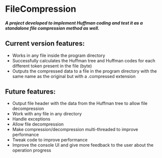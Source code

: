 # FileCompression

##### A project developed to implement Huffman coding and test it as a standalone file compression method as well.

## Current version features:
+ Works in any file inside the program directory
+ Successfully calculates the Huffman tree and Huffman codes for each different token present in the file (byte)
+ Outputs the compressed data to a file in the program directory with the same name  as the original but with a .compressed extension

## Future features:
+ Output file header with the data from the Huffman tree to allow file decompression
+ Work with any file in any directory
+ Handle exceptions
+ Allow file decompression
+ Make compression/decompression multi-threaded to improve performance
+ Tweak code to improve performance
+ Improve the console UI and give more feedback to the user about the operation progress

